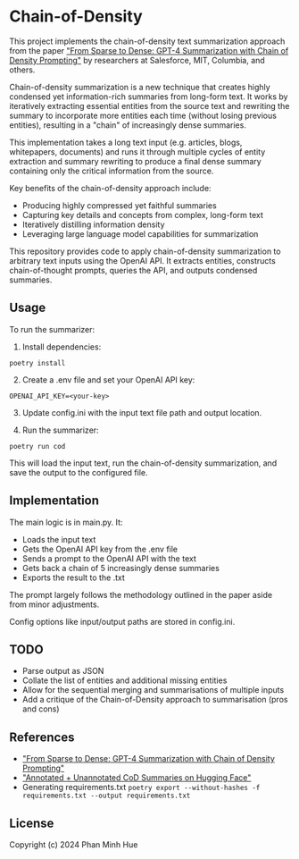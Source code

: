 # Chain-of-Density

This project implements the chain-of-density text summarization approach from the paper ["From Sparse to Dense: GPT-4 Summarization with Chain of Density Prompting"](https://arxiv.org/pdf/2309.04269.pdf) by researchers at Salesforce, MIT, Columbia, and others. 

Chain-of-density summarization is a new technique that creates highly condensed yet information-rich summaries from long-form text. It works by iteratively extracting essential entities from the source text and rewriting the summary to incorporate more entities each time (without losing previous entities), resulting in a "chain" of increasingly dense summaries.

This implementation takes a long text input (e.g. articles, blogs, whitepapers, documents) and runs it through multiple cycles of entity extraction and summary rewriting to produce a final dense summary containing only the critical information from the source.

Key benefits of the chain-of-density approach include:

- Producing highly compressed yet faithful summaries
- Capturing key details and concepts from complex, long-form text
- Iteratively distilling information density
- Leveraging large language model capabilities for summarization

This repository provides code to apply chain-of-density summarization to arbitrary text inputs using the OpenAI API. It extracts entities, constructs chain-of-thought prompts, queries the API, and outputs condensed summaries.

## Usage

To run the summarizer:

1. Install dependencies:

```
poetry install 
```

2. Create a .env file and set your OpenAI API key:

```
OPENAI_API_KEY=<your-key>
```

3. Update config.ini with the input text file path and output location.

4. Run the summarizer: 

```
poetry run cod
```

This will load the input text, run the chain-of-density summarization, and save the output to the configured file.

## Implementation

The main logic is in main.py. It:

- Loads the input text
- Gets the OpenAI API key from the .env file  
- Sends a prompt to the OpenAI API with the text
- Gets back a chain of 5 increasingly dense summaries
- Exports the result to the .txt

The prompt largely follows the methodology outlined in the paper aside from minor adjustments. 

Config options like input/output paths are stored in config.ini.

## TODO

- Parse output as JSON
- Collate the list of entities and additional missing entities
- Allow for the sequential merging and summarisations of multiple inputs
- Add a critique of the Chain-of-Density approach to summarisation (pros and cons)

## References

- ["From Sparse to Dense: GPT-4 Summarization with Chain of Density Prompting"](https://arxiv.org/pdf/2309.04269.pdf)
- ["Annotated + Unannotated CoD Summaries on Hugging Face"](https://huggingface.co/datasets/griffin/chain_of_density/)
- Generating requirements.txt `poetry export --without-hashes -f requirements.txt --output requirements.txt`

## License
Copyright (c) 2024 Phan Minh Hue
